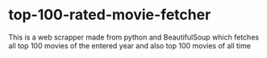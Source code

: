 # top-100-rated-movie-fetcher
This is a web scrapper made from python and BeautifulSoup which fetches all top 100 movies of the entered year and also top 100 movies of all time
